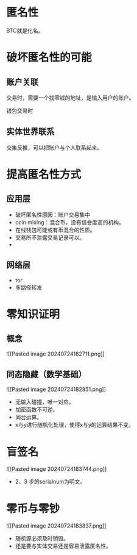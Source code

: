 # 匿名性

BTC就是化名。

# 破坏匿名性的可能
## 账户关联

交易时，需要一个找零钱的地址，是输入用户的账户。

钱包交易时

## 实体世界联系

交集反推，可以把账户与个人联系起来。


# 提高匿名性方式

## 应用层

- 破坏匿名性原因：账户交易集中
- coin mixing：混合币，没有信誉度高的机构。
- 在线钱包可能或有币混合的性质。
- 交易所不泄露交易记录可以。
- 
## 网络层

- tor
- 多路径转发

# 零知识证明

## 概念

![[Pasted image 20240724182711.png]]

## 同态隐藏（数学基础）

![[Pasted image 20240724182851.png]]

- 无输入碰撞，唯一对应。
- 加密函数不可逆。
- 同台运算。
- x与y进行随机化处理，使得x与y的运算结果不变。

# 盲签名

![[Pasted image 20240724183744.png]]

- 2、3 步的serialnum为明文。

# 零币与零钞

![[Pasted image 20240724183837.png]]

- 随机源必须及时销毁。
- 还是要与实体交易还是容易泄露匿名性。